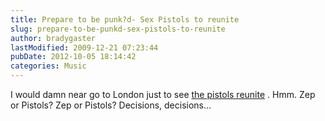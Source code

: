 ```yaml
---
title: Prepare to be punk?d- Sex Pistols to reunite
slug: prepare-to-be-punkd-sex-pistols-to-reunite
author: bradygaster
lastModified: 2009-12-21 07:23:44
pubDate: 2012-10-05 18:14:42
categories: Music
---
```


<p>
  I would damn near go to London just to see
  <a href="http://www.msnbc.msn.com/id/20836418/" title="Sex Pistols to reunite">the pistols reunite</a> . Hmm. Zep or Pistols? Zep or Pistols? Decisions, decisions...
</p>
